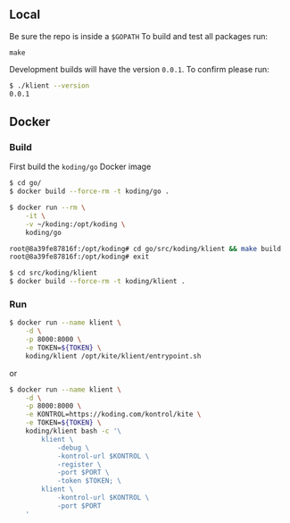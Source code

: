 ## Local

Be sure the repo is inside a `$GOPATH`
To build and test all packages run:

`make`

Development builds will have the version `0.0.1`. To confirm please run:

```sh
$ ./klient --version
0.0.1
```

## Docker

### Build

First build the `koding/go` Docker image

```sh
$ cd go/
$ docker build --force-rm -t koding/go .
```

```sh
$ docker run --rm \
    -it \
    -v ~/koding:/opt/koding \
    koding/go

root@8a39fe87816f:/opt/koding# cd go/src/koding/klient && make build
root@8a39fe87816f:/opt/koding# exit
```

```sh
$ cd src/koding/klient
$ docker build --force-rm -t koding/klient .
```

### Run

```sh
$ docker run --name klient \
    -d \
    -p 8000:8000 \
    -e TOKEN=${TOKEN} \
    koding/klient /opt/kite/klient/entrypoint.sh
```

or

```sh
$ docker run --name klient \
    -d \
    -p 8000:8000 \
    -e KONTROL=https://koding.com/kontrol/kite \
    -e TOKEN=${TOKEN} \
    koding/klient bash -c '\
        klient \
            -debug \
            -kontrol-url $KONTROL \
            -register \
            -port $PORT \
            -token $TOKEN; \
        klient \
            -kontrol-url $KONTROL \
            -port $PORT
    '
```
